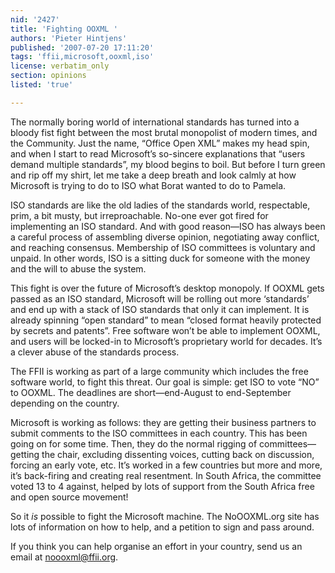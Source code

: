 ```yaml
---
nid: '2427'
title: 'Fighting OOXML '
authors: 'Pieter Hintjens'
published: '2007-07-20 17:11:20'
tags: 'ffii,microsoft,ooxml,iso'
license: verbatim_only
section: opinions
listed: 'true'

---
```

The normally boring world of international standards has turned into a bloody fist fight between the most brutal monopolist of modern times, and the Community. Just the name, “Office Open XML” makes my head spin, and when I start to read Microsoft’s so-sincere explanations that “users demand multiple standards”, my blood begins to boil. But before I turn green and rip off my shirt, let me take a deep breath and look calmly at how Microsoft is trying to do to ISO what Borat wanted to do to Pamela.

ISO standards are like the old ladies of the standards world, respectable, prim, a bit musty, but irreproachable. No-one ever got fired for implementing an ISO standard. And with good reason—ISO has always been a careful process of assembling diverse opinion, negotiating away conflict, and reaching consensus. Membership of ISO committees is voluntary and unpaid. In other words, ISO is a sitting duck for someone with the money and the will to abuse the system.

This fight is over the future of Microsoft’s desktop monopoly. If OOXML gets passed as an ISO standard, Microsoft will be rolling out more ‘standards’ and end up with a stack of ISO standards that only it can implement. It is already spinning “open standard” to mean “closed format heavily protected by secrets and patents”. Free software won’t be able to implement OOXML, and users will be locked-in to Microsoft’s proprietary world for decades. It’s a clever abuse of the standards process.

The FFII is working as part of a large community which includes the free software world, to fight this threat. Our goal is simple: get ISO to vote “NO” to OOXML. The deadlines are short—end-August to end-September depending on the country.

Microsoft is working as follows: they are getting their business partners to submit comments to the ISO committees in each country. This has been going on for some time. Then, they do the normal rigging of committees—getting the chair, excluding dissenting voices, cutting back on discussion, forcing an early vote, etc. It’s worked in a few countries but more and more, it’s back-firing and creating real resentment. In South Africa, the committee voted 13 to 4 against, helped by lots of support from the South Africa free and open source movement!

So it _is_ possible to fight the Microsoft machine. The NoOOXML.org site has lots of information on how to help, and a petition to sign and pass around.

If you think you can help organise an effort in your country, send us an email at noooxml@ffii.org.

